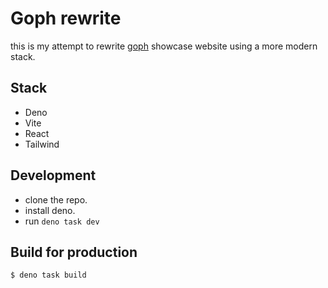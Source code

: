# Goph rewrite

this is my attempt to rewrite [goph](https://gogh-co.github.io/Gogh/) showcase website using a more modern stack.

## Stack

- Deno
- Vite
- React
- Tailwind

## Development

- clone the repo.
- install deno.
- run `deno task dev`

## Build for production

```bash
$ deno task build
```
